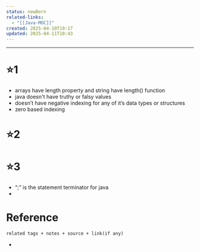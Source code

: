 ```yaml
---
status: newBorn
related-links:
  - "[[Java-MOC]]"
created: 2025-04-10T19:17
updated: 2025-04-11T10:43
---
```

---


# ⭐1


- arrays have length property and string have length() function
- java doesn't have truthy or falsy values
- doesn’t have negative indexing for any of it’s data types or structures
- zero based indexing


# ⭐2


# ⭐3

- “;” is the statement terminator for java
- 


# Reference
`related tags + notes + source + link(if any)`
 

- 